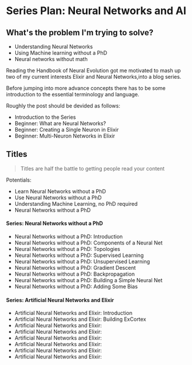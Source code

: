 # Series Plan: Neural Networks and AI

## What's the problem I'm trying to solve?

- Understanding Neural Networks
- Using Machine learning without a PhD 
- Neural networks without math


Reading the Handbook of Neural Evolution got me motivated to mash up two of my current interests Elixir and Neural Networks,into a blog series.

Before jumping into more advance concepts there has to be some introduction to the essential terminology and language. 

Roughly the post should be devided as follows:

- Introduction to the Series
- Beginner: What are Neural Networks?
- Beginner: Creating a Single Neuron in Elixir
- Beginner: Multi-Neuron Networks in Elixir


## Titles 

> Titles are half the battle to getting people read your content

Potentials:
- Learn Neural Networks without a PhD
- Use Neural Networks without a PhD
- Understanding Machine Learning, no PhD required
- Neural Networks without a PhD

#### Series: Neural Networks without a PhD

- Neural Networks without a PhD: Introduction
- Neural Networks without a PhD: Components of a Neural Net
- Neural Networks without a PhD: Topologies
- Neural Networks without a PhD: Supervised Learning
- Neural Networks without a PhD: Unsupervised Learning
- Neural Networks without a PhD: Gradient Descent
- Neural Networks without a PhD: Backpropagation
- Neural Networks without a PhD: Building a Simple Neural Net
- Neural Networks without a PhD: Adding Some Bias

#### Series: Artificial Neural Networks and Elixir 

- Artificial Neural Networks and Elixir: Introduction
- Artificial Neural Networks and Elixir: Building ExCortex
- Artificial Neural Networks and Elixir: 
- Artificial Neural Networks and Elixir:
- Artificial Neural Networks and Elixir:
- Artificial Neural Networks and Elixir:
- Artificial Neural Networks and Elixir:
- Artificial Neural Networks and Elixir:


